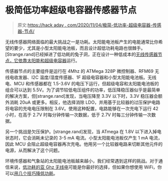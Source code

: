 # 极简低功率超级电容器传感器节点

> 原文:[https://hack aday . com/2020/11/04/极简-低功率-超级电容器-传感器-节点/](https://hackaday.com/2020/11/04/minimalist-low-power-supercapacitor-sensor-node/)

无线传感器网络面临的最大挑战之一是功耗。太阳能电池板产生的电能通常比你希望的要少，尤其是小型太阳能电池板，而且设计超低功耗电路也很棘手。[Strange.rand]已经掉进了低功耗的兔子洞，正在设计一种低成本的[无线传感器节点，它依靠太阳能和超级电容器](https://hackaday.io/project/175514-wireless-solar-powered-sensor-node)运行。

传感器节点的主要组件是运行在 4Mhz 的 ATMega 328P 微控制器、RFM69 无线电收发器、I2C 温度/湿度传感器、1F 超级电容器和小型太阳能电池板。无线电、MCU 和传感器都在 1.5-3.6V 的电压下运行，但超级电容和太阳能电池板的组合可以达到 5.5V。为了调节较低电压组件的功率，低压降稳压器似乎是最简单的解决方案，但[strange.rand]发现，当电压降至 3.3V 以下时，3.3V 稳压器会额外消耗 20uA 或更多。相反，他选择消除 LDO，并用基于比较器的过压保护电路将电容的充电电压限制在 3.6V。使用这种配置，电路能够在一次充电下运行 42 小时，在高于 2.7V 时每分钟传输一次数据，低于 2.7V 时每三分钟传输一次数据。

另一个挑战是欠压保护。[strange.rand]发现，当 ATmega 在 1.8V 以下进入掉电状态时，它会消耗未记录的 3-5 mA 电流。小型太阳能电池板仅产生 1 mA 电流，因此 MCU 会阻止超级电容器再次充电。他用另一个比较器电路来切断其他元件的电源，从而解决了这个问题。

环境传感器和气象站的太阳能电池板越来越小，我们经常遇到这样的挑战。对于通信来说，[低功耗的亚 Ghz 无线电](https://hackaday.io/project/163922-low-power-high-accuracy-weather-station)可能是你最好的选择，但如果你想使用 WiFi，你可以[用几个技巧降低功耗](https://hackaday.com/2018/11/04/weather-station-is-a-tutorial-in-low-power-design/)。